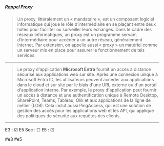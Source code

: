
<h5>Rappel Proxy</h5>

> Un proxy, littéralement un « mandataire », est un composant logiciel informatique qui joue le rôle d’intermédiaire en se plaçant entre deux hôtes pour faciliter ou surveiller leurs échanges. Dans le cadre des réseaux informatiques, un proxy est un programme servant d’intermédiaire pour accéder à un autre réseau, généralement Internet. Par extension, on appelle aussi « proxy » un matériel comme un serveur mis en place pour assurer le fonctionnement de tels services.

---

> Le proxy d'application **Microsoft Entra** fournit un accès à distance sécurisé aux applications web sur site. Après une connexion unique à Microsoft Entra ID, les utilisateurs peuvent accéder aux applications dans le cloud et sur site par le biais d'une URL externe ou d'un portail d'application interne. Par exemple, le proxy d'application peut fournir un accès à distance et une authentification unique à Remote Desktop, SharePoint, Teams, Tableau, Qlik et aux applications de la ligne de métier (LOB).
> Cela inclut aussi PingAccess, qui est une solution de gestion des accès pour les applications web et les API, qui applique des politiques de sécurité aux requêtes des clients.

---

E3 : &#x2611;
E5 Sec : &#x2610;
E5 : &#x2611;

#e3 
#e5 